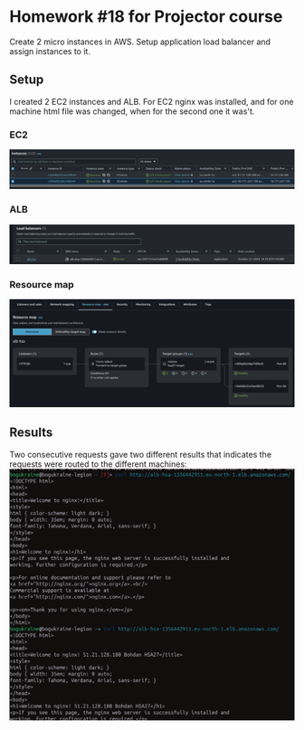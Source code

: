 # Homework #18 for Projector course
Create 2 micro instances in AWS.
Setup application load balancer and assign instances to it.

## Setup
I created 2 EC2 instances and ALB. For EC2 nginx was installed, and for one machine html file was changed, when for the second one it was't.

### EC2
![alt text](image-1.png)

### ALB
![alt text](image-2.png)

### Resource map
![alt text](image-3.png)

## Results
Two consecutive requests gave two different results that indicates the requests were routed to the different machines:
![alt text](image.png)

